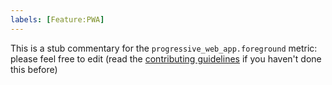```yaml
---
labels: [Feature:PWA]
---
```


This is a stub commentary for the `progressive_web_app.foreground` metric: please feel free to edit (read the
[contributing guidelines](https://github.com/mozilla/glean-annotations/blob/main/CONTRIBUTING.md)
if you haven't done this before)
